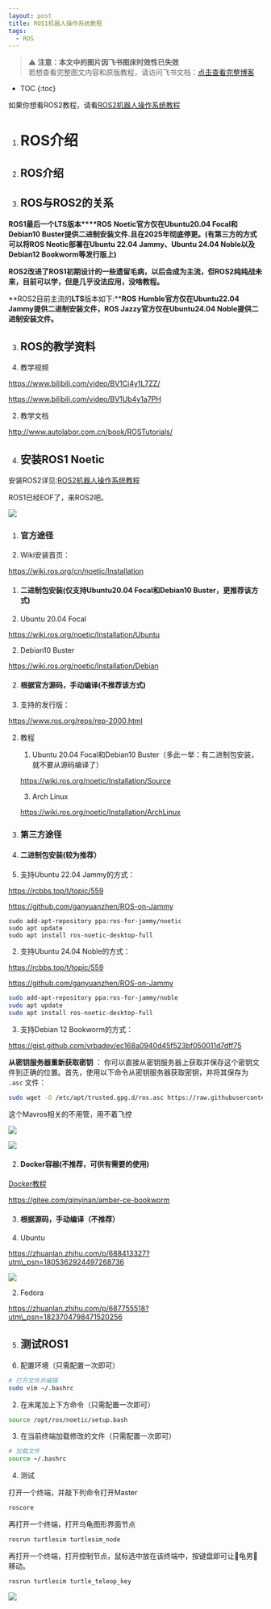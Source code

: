 ```yaml
---
layout: post
title: ROS1机器人操作系统教程
tags:
  - ROS
---
```


> ⚠️ **注意：本文中的图片因飞书图床时效性已失效**  
> 若想查看完整图文内容和原版教程，请访问飞书文档：[点击查看完整博客](https://sdutvincirobot.feishu.cn/wiki/FKEVwIsvKi1yBHkHWqTcn2ZKnNe)

* TOC
{:toc}



如果你想看ROS2教程，请看[ROS2机器人操作系统教程](https://sdutvincirobot.feishu.cn/wiki/FKEVwIsvKi1yBHkHWqTcn2ZKnNe)

1.  # ROS介绍
    

1.  ## ROS介绍
    

2.  ## ROS与ROS2的关系
    

**ROS1最后一个****LTS****版本****ROS** **Noetic官方仅在Ubuntu20.04 Focal和Debian10 Buster提供二进制安装文件.且在2025年彻底停更。(有第三方的方式可以将ROS Neotic部署在Ubuntu 22.04 Jammy、Ubuntu 24.04 Noble以及Debian12 Bookworm等发行版上)**

**ROS2改进了ROS1初期设计的一些遗留毛病，以后会成为主流，但ROS2纯纯战未来，目前可以学，但是几乎没法应用，没啥教程。**

**ROS2目前主流的****LTS****版本如下:****ROS** **Humble官方仅在Ubuntu22.04 Jammy提供二进制安装文件，ROS Jazzy官方仅在Ubuntu24.04 Noble提供二进制安装文件。**

3.  ## ROS的教学资料
    

1.  教学视频
    

https://www.bilibili.com/video/BV1Ci4y1L7ZZ/

https://www.bilibili.com/video/BV1Ub4y1a7PH

2.  教学文档
    

http://www.autolabor.com.cn/book/ROSTutorials/

4.  ## 安装ROS1 Noetic
    

安装ROS2详见:[ROS2机器人操作系统教程](https://sdutvincirobot.feishu.cn/wiki/FKEVwIsvKi1yBHkHWqTcn2ZKnNe)

ROS1已经EOF了，来ROS2吧。

![](https://sdutvincirobot.feishu.cn/space/api/box/stream/download/asynccode/?code=ZGQ0ZTc1Mzg0YmJmOGJmY2Q1MDAwYTI3MGZlNWUzYjhfaUZDSngyRWx5aElQdEwwRnc5TFJ1YTJXMzl5RWU0OXNfVG9rZW46S3AwV2JtOU9Ib0tLTWx4VVB2Z2NDcHRLbkdmXzE3NjA5NDg4NjY6MTc2MDk1MjQ2Nl9WNA)

1.  ### 官方途径
    

1.  Wiki安装首页：
    

https://wiki.ros.org/cn/noetic/Installation

1.  #### 二进制包安装(仅支持Ubuntu20.04 Focal和Debian10 Buster，**更推荐该方式**)
    

1.  Ubuntu 20.04 Focal
    

https://wiki.ros.org/noetic/Installation/Ubuntu

2.  Debian10 Buster
    

https://wiki.ros.org/noetic/Installation/Debian

  

2.  #### 根据官方源码，手动编译(不推荐该方式)
    

1.  支持的发行版：
    

https://www.ros.org/reps/rep-2000.html

2.  教程
    
    1.  Ubuntu 20.04 Focal和Debian10 Buster（多此一举：有二进制包安装，就不要从源码编译了）
        
    
    https://wiki.ros.org/noetic/Installation/Source
    
    3.  Arch Linux
        
    
    https://wiki.ros.org/noetic/Installation/ArchLinux
    

  

2.  ### 第三方途径
    

1.  #### 二进制包安装(**较为推荐**）
    

1.  支持Ubuntu 22.04 Jammy的方式：
    

https://rcbbs.top/t/topic/559

https://github.com/ganyuanzhen/ROS-on-Jammy

```
sudo add-apt-repository ppa:ros-for-jammy/noetic
sudo apt update
sudo apt install ros-noetic-desktop-full
```

2.  支持Ubuntu 24.04 Noble的方式：
    

https://rcbbs.top/t/topic/559

https://github.com/ganyuanzhen/ROS-on-Jammy

```bash
sudo add-apt-repository ppa:ros-for-jammy/noble
sudo apt update
sudo apt install ros-noetic-desktop-full
```

  

3.  支持Debian 12 Bookworm的方式：
    

https://gist.github.com/vrbadev/ec168a0940d45f523bf050011d7dff75

**从密钥服务器重新获取密钥** ： 你可以直接从密钥服务器上获取并保存这个密钥文件到正确的位置。首先，使用以下命令从密钥服务器获取密钥，并将其保存为 `.asc` 文件：

```bash
sudo wget -O /etc/apt/trusted.gpg.d/ros.asc https://raw.githubusercontent.com/ros/rosdistro/master/ros.asc
```

这个Mavros相关的不用管，用不着飞控

![](https://sdutvincirobot.feishu.cn/space/api/box/stream/download/asynccode/?code=ZDY2NjU5YTJkNTg3MDg4Mzg3ZmM4NmFlMmZiOGRmM2JfbWcxMVNaWVlQbDAxTjdETkxTTWJMenVPVXBJYTVCdXZfVG9rZW46QzFTeWJiU3BQb0MyZk14VUkyY2NLeHVmbk1iXzE3NjA5NDg4NjY6MTc2MDk1MjQ2Nl9WNA)

![](https://sdutvincirobot.feishu.cn/space/api/box/stream/download/asynccode/?code=MmE0MDZhZjFmZjc1ODk4Y2U5Zjg1Y2NlNmM3Y2U1YTJfVGdXSDNqZEtDOGthYW1yN2hiUUZBa2hBeHMxc0Z1RWFfVG9rZW46Q1EyR2JVYWdob0RRdm14V294VmNFM2dJbnNIXzE3NjA5NDg4NjY6MTc2MDk1MjQ2Nl9WNA)

  

  

  

2.  #### Docker容器(不推荐，可供有需要的使用)
    

[Docker教程](https://sdutvincirobot.feishu.cn/wiki/KRSMwKmTvivWRskSRszc2vfNnoc)

https://gitee.com/qinyinan/amber-ce-bookworm

3.  #### 根据源码，手动编译（不推荐）
    

1.  Ubuntu
    

https://zhuanlan.zhihu.com/p/688413327?utm\_psn=1805362924497268736

![](https://sdutvincirobot.feishu.cn/space/api/box/stream/download/asynccode/?code=OTZkOWM2N2EzMTI2OGY5MDYxNWU1ZDc3ZTA4M2VhYTNfUHBNTFkyR1BzNE5QZXllMHQyZ0tkdTRBNTBVUjBBN2tfVG9rZW46VFI5c2J3SkZtb2ZUc1p4TklkdGNtVVlTbmdoXzE3NjA5NDg4NjY6MTc2MDk1MjQ2Nl9WNA)

2.  Fedora
    

https://zhuanlan.zhihu.com/p/687755518?utm\_psn=1823704798471520256

  

5.  ## 测试ROS1
    

1.  配置环境（只需配置一次即可）
    

```bash
# 打开文件并编辑
sudo vim ~/.bashrc
```

2.  在末尾加上下方命令（只需配置一次即可）
    

```bash
source /opt/ros/noetic/setup.bash
```

3.  在当前终端加载修改的文件（只需配置一次即可）
    

```bash
# 加载文件
source ~/.bashrc
```

  

4.  测试
    

打开一个终端，并敲下列命令打开Master

```bash
roscore
```

再打开一个终端，打开乌龟图形界面节点

```bash
rosrun turtlesim turtlesim_node
```

再打开一个终端，打开控制节点，鼠标选中放在该终端中，按键盘即可让🐢龟男🐢移动。

```bash
rosrun turtlesim turtle_teleop_key
```

![](https://sdutvincirobot.feishu.cn/space/api/box/stream/download/asynccode/?code=NmJhNDA0MDQxZWQxMjEzZGU3NjBkYmZlODA3ZjM4MDBfZzRzanR5enVmNmVTMThLQ05zaGJUeWRURXkzZGRlQ2dfVG9rZW46UElpTWIzQm1Gb0lURWt4Vkg3U2NSRG1GblJmXzE3NjA5NDg4NjY6MTc2MDk1MjQ2Nl9WNA)